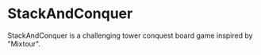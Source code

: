 # StackAndConquer
StackAndConquer is a challenging tower conquest board game inspired by "Mixtour".
